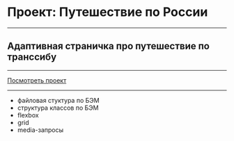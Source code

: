 # Проект: Путешествие по России
-  -  -
## Адаптивная страничка про путешествие по транссибу
-  -  -
[Посмотреть проект](https://artemmazin.github.io/russian-travel/index.html)
-  -  -
* файловая стуктура по БЭМ
* структура классов по БЭМ
* flexbox
* grid
* media-запросы
